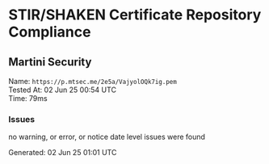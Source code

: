 # STIR/SHAKEN Certificate Repository Compliance

## Martini Security

Name: `https://p.mtsec.me/2e5a/VajyolOQk7ig.pem`\
Tested At: 02 Jun 25 00:54 UTC\
Time: 79ms

### Issues

no warning, or error, or notice date level issues were found

Generated: 02 Jun 25 01:01 UTC